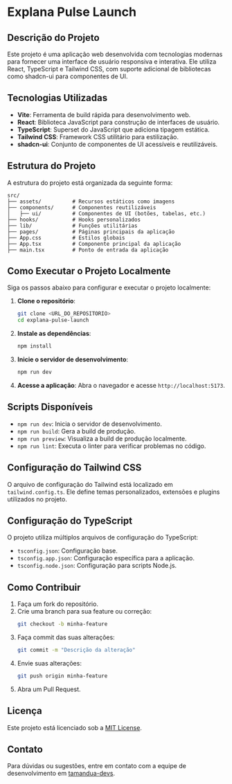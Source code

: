# Explana Pulse Launch

## Descrição do Projeto

Este projeto é uma aplicação web desenvolvida com tecnologias modernas para fornecer uma interface de usuário responsiva e interativa. Ele utiliza React, TypeScript e Tailwind CSS, com suporte adicional de bibliotecas como shadcn-ui para componentes de UI.

## Tecnologias Utilizadas

- **Vite**: Ferramenta de build rápida para desenvolvimento web.
- **React**: Biblioteca JavaScript para construção de interfaces de usuário.
- **TypeScript**: Superset do JavaScript que adiciona tipagem estática.
- **Tailwind CSS**: Framework CSS utilitário para estilização.
- **shadcn-ui**: Conjunto de componentes de UI acessíveis e reutilizáveis.

## Estrutura do Projeto

A estrutura do projeto está organizada da seguinte forma:

```
src/
├── assets/          # Recursos estáticos como imagens
├── components/      # Componentes reutilizáveis
│   ├── ui/          # Componentes de UI (botões, tabelas, etc.)
├── hooks/           # Hooks personalizados
├── lib/             # Funções utilitárias
├── pages/           # Páginas principais da aplicação
├── App.css          # Estilos globais
├── App.tsx          # Componente principal da aplicação
├── main.tsx         # Ponto de entrada da aplicação
```

## Como Executar o Projeto Localmente

Siga os passos abaixo para configurar e executar o projeto localmente:

1. **Clone o repositório**:
   ```bash
   git clone <URL_DO_REPOSITORIO>
   cd explana-pulse-launch
   ```

2. **Instale as dependências**:
   ```bash
   npm install
   ```

3. **Inicie o servidor de desenvolvimento**:
   ```bash
   npm run dev
   ```

4. **Acesse a aplicação**:
   Abra o navegador e acesse `http://localhost:5173`.

## Scripts Disponíveis

- `npm run dev`: Inicia o servidor de desenvolvimento.
- `npm run build`: Gera a build de produção.
- `npm run preview`: Visualiza a build de produção localmente.
- `npm run lint`: Executa o linter para verificar problemas no código.

## Configuração do Tailwind CSS

O arquivo de configuração do Tailwind está localizado em `tailwind.config.ts`. Ele define temas personalizados, extensões e plugins utilizados no projeto.

## Configuração do TypeScript

O projeto utiliza múltiplos arquivos de configuração do TypeScript:
- `tsconfig.json`: Configuração base.
- `tsconfig.app.json`: Configuração específica para a aplicação.
- `tsconfig.node.json`: Configuração para scripts Node.js.

## Como Contribuir

1. Faça um fork do repositório.
2. Crie uma branch para sua feature ou correção:
   ```bash
   git checkout -b minha-feature
   ```
3. Faça commit das suas alterações:
   ```bash
   git commit -m "Descrição da alteração"
   ```
4. Envie suas alterações:
   ```bash
   git push origin minha-feature
   ```
5. Abra um Pull Request.

## Licença

Este projeto está licenciado sob a [MIT License](https://opensource.org/licenses/MIT).

## Contato

Para dúvidas ou sugestões, entre em contato com a equipe de desenvolvimento em [tamandua-devs](mailto:tamandua-devs@example.com).